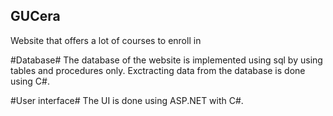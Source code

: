 ## GUCera ##
 Website that offers a lot of courses to enroll in
 
#Database#
The database of the website is implemented using sql by using tables and procedures only.
Exctracting data from the database is done using C#.

#User interface#
The UI is done using ASP.NET with C#.
